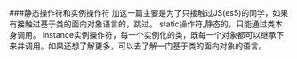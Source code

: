 ###静态操作符和实例操作符
  加这一篇主要是为了只接触过JS(es5)的同学，如果有接触过基于类的面向对象语言的，跳过。
  static操作符,静态的，只能通过类本身调用。
  instance实例操作符，每一个实例化的类，既每一个对象都可以继承下来并调用。如果还想了解更多，可以去了解一门基于类的面向对象的语言。
